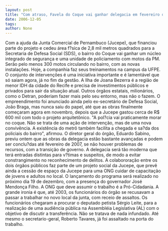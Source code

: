 ```yaml
---
layout: post
title: "Com atraso, Favela do Coque vai ganhar delegacia em fevereiro de 2007"
date: 2006-12-05
tags: 
author: None
---
```

Com a ajuda da Junta Comercial de Pernambuco (Jucepe), que financiou parte do projeto e cedeu área f?sica de 2,8 mil metros quadrados para a Secretaria de Defesa Social (SDS), o bairro do Coque vai ganhar um núcleo integrado de segurança e uma unidade de policiamento com motos da PM. 
Serão pelo menos 300 motos circulando no bairro, com as novas instalações. Hoje, a companhia faz seus treinamentos na campus da UFPE.
O conjunto de intervenções é uma iniciativa importante e é lamentável que só saiam agora, já no fim da gestão. A Ilha de Joana Bezerra é a região de menor IDH da cidade do Recife e precisa de investimentos públicos e privados para sair da situação atual. Outros órgãos estatais, milionários, como o Detran, poderiam fazer mais pelo seu entorno, mas não o fazem.
O empreendimento foi anunciado ainda pelo ex-secretário de Defesa Social, João Braga, mas nunca saiu do papel, até que as obras finalmente começaram agora em novembro, depois que a Jucepe gastou cerca de R$ 600 mil com todo o projeto arquitetônico. \"A pol?cia vai praticamente morar no coque. Não se trata de uma ação de intervenção, mas de uma nova convivência. A existência do metrô também facilita a chegada e sa?da dos policiais do bairro\", afirmou.
O diretor geral do órgão, Eduardo Sabino, previu ontem que as obras da delegacia estão bastante avançadas e podem ser conclu?das até fevereiro de 2007, se não houver problemas de recursos, com a transição de governo. 
A delegacia será tão moderna que terá entradas distintas para v?timas e suspeitos, de modo a evitar constrangimento no reconhecimento de delitos.
A colabororação entre os dois órgãos públicos faz parte de um projeto social da Jucepe, que prevê ainda a cessão de espaço da Jucepe para uma ONG cuidar de capacitação de jovens e adultos no local. O lançamento do programa será realizado no próximo dia 19 de dezembro, com a presença do governador José Mendonça Filho. A ONG que deve assumir o trabalho é a Pró-Cidadania.
A grande ironia é que, até 2003, os funcionários do órgão se recusavam a passar a trabalhar no novo local da junta, com receio de assaltos. Os funcionários chegaram a procurar o deputado petista Sérgio Leite, para a realização de uma audiência pública na Assembléia Legislativa (AL) com o objetivo de discutir a transferência. 
Não se tratava de nada infundado. Até mesmo o secretario-geral, Roberto Tavares, já foi assaltado na porta do trabalho.  